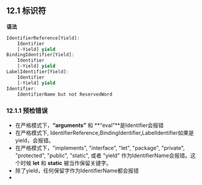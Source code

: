 ## 12.1 标识符

**语法**

```js
IdentifierReference[Yield]:
    Identifier
    [~Yield] yield
BindingIdentifier[Yield]:
    Identifier
    [~Yield] yield
LabelIdentifier[Yield]:
    Identifier
    [~Yield] yield
Identifier:
    IdentifierName but not ReservedWord
```

### 12.1.1 预检错误

* 在严格模式下，**“arguments”** 和 **“eval”**是Identifier会报错
* 在严格模式下, IdentifierReference,BindingIdentifier,LabelIdentifier如果是yield，会报错。
* 在严格模式下，"implements", "interface", "let", "package", "private", "protected", "public", "static", 或者  "yield" 作为IdentifierName会报错。这个时候 **let** 和 **static** 被当作保留关键字。
* 除了yield，任何保留字作为IdentifierName都会报错
* 


